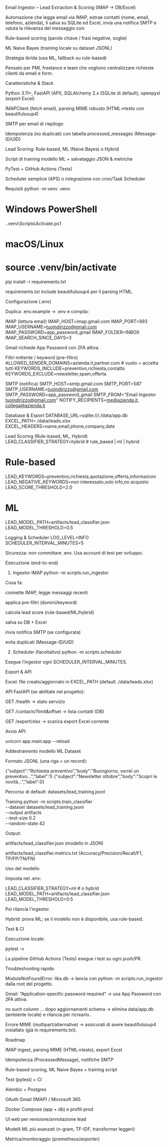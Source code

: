 Email Ingestor – Lead Extraction & Scoring (IMAP → DB/Excel)

Automazione che legge email via IMAP, estrae contatti (nome, email, telefono, azienda), li salva su SQLite ed Excel, invia una notifica SMTP e valuta la rilevanza del messaggio con:

Rule-based scoring (parole chiave / frasi negative, soglie)

ML Naive Bayes (training locale su dataset JSONL)

Strategia ibrida (usa ML, fallback su rule-based)

Pensato per PMI, freelance e team che vogliono centralizzare richieste clienti da email e form.

Caratteristiche & Stack

Python 3.11+, FastAPI (API), SQLAlchemy 2.x (SQLite di default), openpyxl (export Excel)

IMAPClient (fetch email), parsing MIME robusto (HTML→testo con beautifulsoup4)

SMTP per email di riepilogo

Idempotenza (no duplicati) con tabella processed_messages (Message-ID/UID)

Lead Scoring: Rule-based, ML (Naive Bayes) o Hybrid

Script di training modello ML + salvataggio JSON & metriche

PyTest + GitHub Actions (Tests)

Scheduler semplice (APS) o integrazione con cron/Task Scheduler

Requisiti
python -m venv .venv
# Windows PowerShell
.\.venv\Scripts\Activate.ps1
# macOS/Linux
# source .venv/bin/activate

pip install -r requirements.txt


requirements.txt include beautifulsoup4 per il parsing HTML.

Configurazione (.env)

Duplica .env.example → .env e compila:

IMAP (lettura email)
IMAP_HOST=imap.gmail.com
IMAP_PORT=993
IMAP_USERNAME=tuoindirizzo@gmail.com
IMAP_PASSWORD=app_password_gmail
IMAP_FOLDER=INBOX
IMAP_SEARCH_SINCE_DAYS=3


Gmail richiede App Password con 2FA attiva.

Filtri mittente / keyword (pre-filtro)
ALLOWED_SENDER_DOMAINS=azienda.it,partner.com   # vuoto = accetta tutti
KEYWORDS_INCLUDE=preventivo,richiesta,contatto
KEYWORDS_EXCLUDE=newsletter,spam,offerta

SMTP (notifica)
SMTP_HOST=smtp.gmail.com
SMTP_PORT=587
SMTP_USERNAME=tuoindirizzo@gmail.com
SMTP_PASSWORD=app_password_gmail
SMTP_FROM="Email Ingestor <tuoindirizzo@gmail.com>"
NOTIFY_RECIPIENTS=me@azienda.it, collega@azienda.it

Database & Export
DATABASE_URL=sqlite:///./data/app.db
EXCEL_PATH=./data/leads.xlsx
EXCEL_HEADERS=name,email,phone,company,date

Lead Scoring (Rule-based, ML, Hybrid)
LEAD_CLASSIFIER_STRATEGY=hybrid     # rule_based | ml | hybrid

# Rule-based
LEAD_KEYWORDS=preventivo,richiesta,quotazione,offerta,informazioni
LEAD_NEGATIVE_KEYWORDS=non interessato,solo info,no acquisto
LEAD_SCORE_THRESHOLD=2.0

# ML
LEAD_MODEL_PATH=artifacts/lead_classifier.json
LEAD_MODEL_THRESHOLD=0.5

Logging & Scheduler
LOG_LEVEL=INFO
SCHEDULER_INTERVAL_MINUTES=5


Sicurezza: non committare .env. Usa account di test per sviluppo.

Esecuzione (end-to-end)
1) Ingestor IMAP
python -m scripts.run_ingestor


Cosa fa:

connette IMAP, legge messaggi recenti

applica pre-filtri (domini/keyword)

calcola lead score (rule-based/ML/hybrid)

salva su DB + Excel

invia notifica SMTP (se configurata)

evita duplicati (Message-ID/UID)

2) Scheduler (facoltativo)
python -m scripts.scheduler


Esegue l’ingestor ogni SCHEDULER_INTERVAL_MINUTES.

Export & API

Excel: file creato/aggiornato in EXCEL_PATH (default ./data/leads.xlsx)

API FastAPI (se abilitate nel progetto):

GET /health → stato servizio

GET /contacts?limit&offset → lista contatti (DB)

GET /export/xlsx → scarica export Excel corrente

Avvio API:

uvicorn app.main:app --reload

Addestramento modello ML
Dataset

Formato JSONL (una riga = un record):

{"subject":"Richiesta preventivo","body":"Buongiorno, vorrei un preventivo...","label":1}
{"subject":"Newsletter ottobre","body":"Scopri le novità...","label":0}


Percorso di default: datasets/lead_training.jsonl

Training
python -m scripts.train_classifier \
  --dataset datasets/lead_training.jsonl \
  --output artifacts \
  --test-size 0.2 \
  --random-state 42


Output:

artifacts/lead_classifier.json (modello in JSON)

artifacts/lead_classifier.metrics.txt (Accuracy/Precision/Recall/F1, TP/FP/TN/FN)

Uso del modello

Imposta nel .env:

LEAD_CLASSIFIER_STRATEGY=ml     # o hybrid
LEAD_MODEL_PATH=artifacts/lead_classifier.json
LEAD_MODEL_THRESHOLD=0.5


Poi rilancia l’ingestor.

Hybrid: prova ML; se il modello non è disponibile, usa rule-based.

Test & CI

Esecuzione locale:

pytest -v


La pipeline GitHub Actions (Tests) esegue i test su ogni push/PR.

Troubleshooting rapido

ModuleNotFoundError: libs.db → lancia con python -m scripts.run_ingestor dalla root del progetto.

Gmail: “Application-specific password required” → usa App Password con 2FA attiva.

no such column ... dopo aggiornamenti schema → elimina data/app.db (ambiente locale) e rilancia per ricrearlo.

Errore MIME (multipart/alternative) → assicurati di avere beautifulsoup4 installato (già in requirements.txt).

Roadmap

 IMAP ingest, parsing MIME (HTML→testo), export Excel

 Idempotenza (ProcessedMessage), notifiche SMTP

 Rule-based scoring, ML Naive Bayes + training script

 Test (pytest) + CI

 Alembic + Postgres

 OAuth Gmail (IMAP) / Microsoft 365

 Docker Compose (app + db) e profili prod

 UI web per revisione/annotazione lead

 Modelli ML più avanzati (n-gram, TF-IDF, transformer leggeri)

 Metrica/monitoraggio (prometheus/exporter)